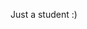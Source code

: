 Just a student :)

<!---
MkWilp-boot/MkWilp-boot is a ✨ special ✨ repository because its `README.md` (this file) appears on your GitHub profile.
You can click the Preview link to take a look at your changes.
--->
